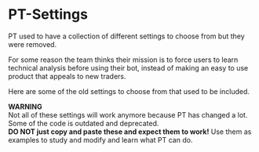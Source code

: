 # PT-Settings

PT used to have a collection of different settings to choose from but they were removed.

For some reason the team thinks their mission is to force users to learn technical analysis before using their bot, instead of making an easy to use product that appeals to new traders.

Here are some of the old settings to choose from that used to be included.

**WARNING**<br>
Not all of these settings will work anymore because PT has changed a lot.  Some of the code is outdated and deprecated.<br>
**DO NOT just copy and paste these and expect them to work!**  Use them as examples to study and modify and learn what PT can do.


